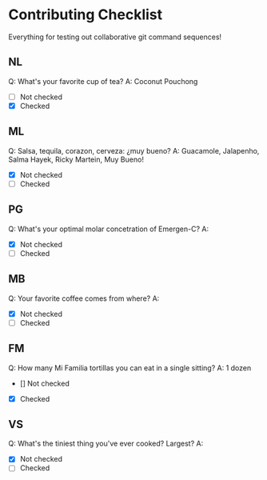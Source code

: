 # Contributing Checklist
Everything for testing out collaborative git command sequences!

## NL
Q: What's your favorite cup of tea?
A: Coconut Pouchong 
- [ ] Not checked
- [x] Checked

## ML
Q: Salsa, tequila, corazon, cerveza: ¿muy bueno?
A: Guacamole, Jalapenho, Salma Hayek, Ricky Martein, Muy Bueno!
- [x] Not checked
- [ ] Checked

## PG
Q: What's your optimal molar concetration of Emergen-C?
A:
- [x] Not checked
- [ ] Checked

## MB
Q: Your favorite coffee comes from where?
A:
- [x] Not checked
- [ ] Checked

## FM
Q: How many Mi Familia tortillas you can eat in a single sitting? 
A: 1 dozen
- [] Not checked
- [x] Checked

## VS
Q: What's the tiniest thing you've ever cooked? Largest?
A:
- [x] Not checked
- [ ] Checked
